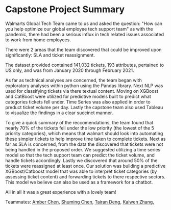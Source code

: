 # Capstone Project Summary

Walmarts Global Tech Team came to us and asked the question: "How can you help optimize our global employee tech support team" as with the pandemic, there had been a serious influx in tech related issues associated to work from home employees.

There were 2 areas that the team discovered that could be improved upon significantly: SLA and ticket reassignment.

The dataset provided contained 141,032 tickets, 193 attributes, pertained to US only, and was from January 2020 through February 2021.

As far as technical analyses are concerned, the team began with exploratory analyses within python using the Pandas library. Next NLP was used for classifying tickets via there textual content. Moving on XGBoost and CatBoost were utilized for predictive models built to predict what categories tickets fell under. Time Series was also applied in order to preduct ticket volume per day. Lastly the capstone team also used Tableau to visualize the findings in a clear succinct manner.

To give a quick summary of the reccomendations, the team found that nearly 70% of the tickets fell under the low priority (the lowest of the 5 priority categories), which means that walmart should look into automating these simpler tickets to help improve time taken to complete tickets. Next as far as SLA is concerned, from the data the discovered that tickets were not being handled in the proposed order. We suggested utilizing a  time series model so that the tech support team can predict the ticket volume, and handle tickets accordingly. Lastly we discovered that around 50% of the tickets were reassigned at least once. Our solution was building a predictive XGBoost/Catboost model that was able to interpret ticket categories (by assessing ticket content) and forwarding tickets to there respective sectors. This model we believe can also be used as a framework for a chatbot. 

All in all it was a great experience with a lovely team!

Teammates:
[Amber Chen](https://www.linkedin.com/in/ambercxx/), 
[Shuming Chen](https://www.linkedin.com/in/shuming-chen/), 
[Tairan Deng](https://www.linkedin.com/in/tairan-deng-857396149/), 
[Kaiwen Zhang](https://www.linkedin.com/in/kaiwen-zhang-a802b5121/), 
